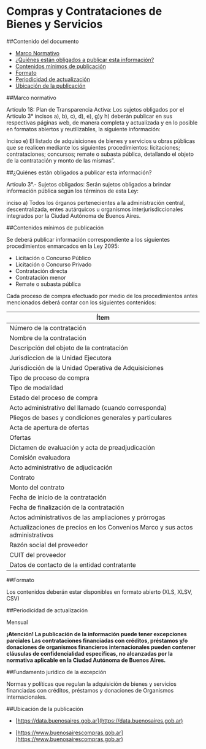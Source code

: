 # Compras y Contrataciones de Bienes y Servicios

##Contenido del documento

- [Marco Normativo](#marco-normativo)
- [¿Quiénes están obligados a publicar esta información?](#quienes-estan-obligados-a-publicar-esta-informacion)
- [Contenidos mínimos de publicación](#contenidos-mínimos-de-publicación)
- [Formato](#formato)
- [Periodicidad de actualización](#periodicidad-de-actualización)
- [Ubicación de la publicación](#ubicación-de-la-publicación)
 
 
##Marco normativo

Artículo 18: Plan de Transparencia Activa: Los sujetos obligados por el Artículo 3° incisos a), b), c), d), e), g)y h) deberán publicar en sus respectivas páginas web, de manera completa y actualizada y en lo posible en formatos abiertos y reutilizables, la siguiente información:

Inciso e) El listado de adquisiciones de bienes y servicios u obras públicas que se realicen mediante los siguientes procedimientos: licitaciones; contrataciones; concursos; remate o subasta pública, detallando el objeto de la contratación y monto de las mismas”. 

##¿Quiénes están obligados a publicar esta información?

Artículo 3°.- Sujetos obligados: Serán sujetos obligados a brindar información pública según los términos de esta Ley:

inciso a) Todos los órganos pertenecientes a la administración central, descentralizada, entes autárquicos u organismos interjurisdiccionales integrados por la Ciudad Autónoma de Buenos Aires.

##Contenidos mínimos de publicación

Se deberá publicar información correspondiente a los siguientes procedimientos enmarcados en la Ley 2095:

- Licitación o Concurso Público 
- Licitación o Concurso Privado
- Contratación directa
- Contratación menor          
- Remate o subasta pública

Cada proceso de compra efectuado por medio de los procedimientos antes mencionados deberá contar con los siguientes contenidos:

|	Ítem	|
|	------------- |
|	Número de la contratación	|
|	Nombre de la contratación	|
|	Descripción del objeto de la contratación	|
|	Jurisdiccion de la Unidad Ejecutora	|
|	Jurisdicción de la Unidad Operativa de Adquisiciones	|
|	Tipo de proceso de compra	|
|	Tipo de modalidad	|
|	Estado del proceso de compra	|
|	Acto administrativo del llamado (cuando corresponda)	|
|	Pliegos de bases y condiciones generales y particulares	|
|	Acta de apertura de ofertas	|
|	Ofertas	|
|	Dictamen de evaluación y acta de preadjudicación	|
|	Comisión evaluadora	|
|	Acto administrativo de adjudicación	|
|	Contrato	|
|	Monto del contrato	|
|	Fecha de inicio de la contratación	|
|	Fecha de finalización de la contratación	|
|	Actos administrativos de las ampliaciones y prórrogas 	|
|	Actualizaciones de precios en los Convenios Marco y sus actos administrativos	|
|	Razón social del proveedor	|
|	CUIT del proveedor	|
|	Datos de contacto de la entidad contratante	|

##Formato

Los contenidos deberán estar disponibles en formato abierto (XLS, XLSV, CSV) 

##Periodicidad de actualización

Mensual

**¡Atención! La publicación de la información puede tener excepciones parciales
Las contrataciones financiadas con créditos, préstamos y/o donaciones de organismos financieros internacionales pueden contener cláusulas de confidencialidad específicas, no alcanzadas por la normativa aplicable en la Ciudad Autónoma de Buenos Aires.**

##Fundamento jurídico de la excepción

Normas y políticas que regulan la adquisición de bienes y servicios financiadas con créditos, préstamos y donaciones de Organismos internacionales. 

##Ubicación de la publicación

- [https://data.buenosaires.gob.ar](https://data.buenosaires.gob.ar)
 
- [https://www.buenosairescompras.gob.ar](https://www.buenosairescompras.gob.ar) 
